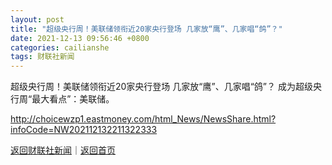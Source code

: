 ```yaml
---
layout: post
title: "超级央行周！美联储领衔近20家央行登场 几家放“鹰”、几家唱“鸽”？"
date: 2021-12-13 09:56:46 +0800
categories: cailianshe
tags: 财联社新闻
---
```

超级央行周！美联储领衔近20家央行登场 几家放“鹰”、几家唱“鸽”？
成为超级央行周“最大看点”：美联储。

<http://choicewzp1.eastmoney.com/html_News/NewsShare.html?infoCode=NW202112132211322333>

[返回财联社新闻](//finews.withounder.com/cailianshe/)｜[返回首页](//finews.withounder.com/)